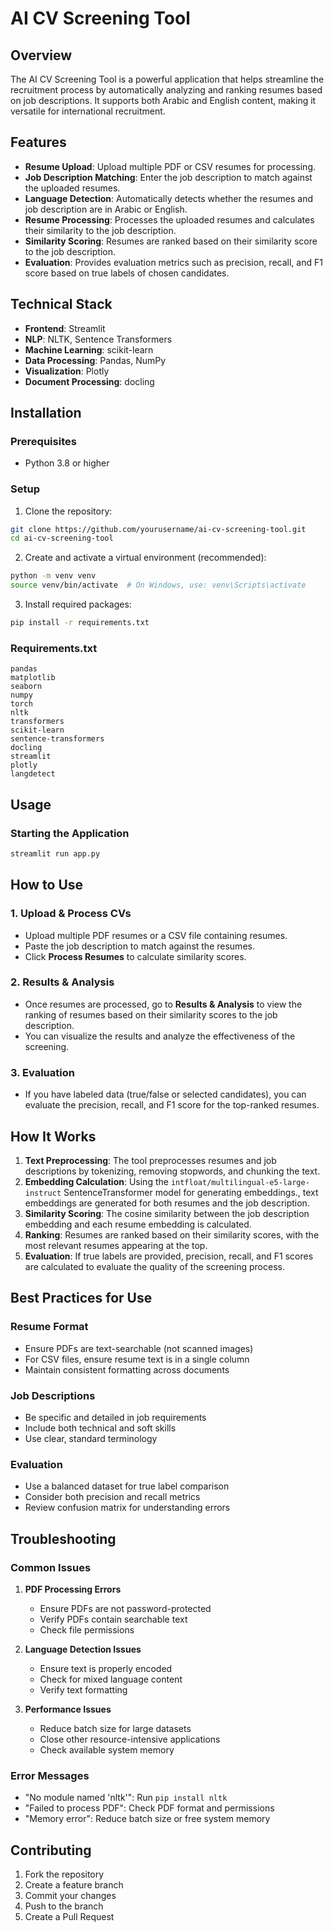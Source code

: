 # AI CV Screening Tool

## Overview
The AI CV Screening Tool is a powerful application that helps streamline the recruitment process by automatically analyzing and ranking resumes based on job descriptions. It supports both Arabic and English content, making it versatile for international recruitment.

## Features

- **Resume Upload**: Upload multiple PDF or CSV resumes for processing.
- **Job Description Matching**: Enter the job description to match against the uploaded resumes.
- **Language Detection**: Automatically detects whether the resumes and job description are in Arabic or English.
- **Resume Processing**: Processes the uploaded resumes and calculates their similarity to the job description.
- **Similarity Scoring**: Resumes are ranked based on their similarity score to the job description.
- **Evaluation**: Provides evaluation metrics such as precision, recall, and F1 score based on true labels of chosen candidates.


## Technical Stack
- **Frontend**: Streamlit
- **NLP**: NLTK, Sentence Transformers
- **Machine Learning**: scikit-learn
- **Data Processing**: Pandas, NumPy
- **Visualization**: Plotly
- **Document Processing**: docling

## Installation

### Prerequisites
- Python 3.8 or higher


### Setup
1. Clone the repository:
```bash
git clone https://github.com/yourusername/ai-cv-screening-tool.git
cd ai-cv-screening-tool
```

2. Create and activate a virtual environment (recommended):
```bash
python -m venv venv
source venv/bin/activate  # On Windows, use: venv\Scripts\activate
```

3. Install required packages:
```bash
pip install -r requirements.txt
```

### Requirements.txt
```
pandas
matplotlib
seaborn
numpy
torch
nltk
transformers
scikit-learn
sentence-transformers
docling
streamlit
plotly
langdetect

```

## Usage

### Starting the Application
```bash
streamlit run app.py
```

## How to Use

### 1. Upload & Process CVs
- Upload multiple PDF resumes or a CSV file containing resumes.
- Paste the job description to match against the resumes.
- Click **Process Resumes** to calculate similarity scores.

### 2. Results & Analysis
- Once resumes are processed, go to **Results & Analysis** to view the ranking of resumes based on their similarity scores to the job description.
- You can visualize the results and analyze the effectiveness of the screening.

### 3. Evaluation
- If you have labeled data (true/false or selected candidates), you can evaluate the precision, recall, and F1 score for the top-ranked resumes.

## How It Works

1. **Text Preprocessing**: The tool preprocesses resumes and job descriptions by tokenizing, removing stopwords, and chunking the text.
2. **Embedding Calculation**: Using the `intfloat/multilingual-e5-large-instruct` SentenceTransformer model for generating embeddings., text embeddings are generated for both resumes and the job description.
3. **Similarity Scoring**: The cosine similarity between the job description embedding and each resume embedding is calculated.
4. **Ranking**: Resumes are ranked based on their similarity scores, with the most relevant resumes appearing at the top.
5. **Evaluation**: If true labels are provided, precision, recall, and F1 scores are calculated to evaluate the quality of the screening process.


## Best Practices for Use

### Resume Format
- Ensure PDFs are text-searchable (not scanned images)
- For CSV files, ensure resume text is in a single column
- Maintain consistent formatting across documents

### Job Descriptions
- Be specific and detailed in job requirements
- Include both technical and soft skills
- Use clear, standard terminology

### Evaluation
- Use a balanced dataset for true label comparison
- Consider both precision and recall metrics
- Review confusion matrix for understanding errors

## Troubleshooting

### Common Issues
1. **PDF Processing Errors**
   - Ensure PDFs are not password-protected
   - Verify PDFs contain searchable text
   - Check file permissions

2. **Language Detection Issues**
   - Ensure text is properly encoded
   - Check for mixed language content
   - Verify text formatting

3. **Performance Issues**
   - Reduce batch size for large datasets
   - Close other resource-intensive applications
   - Check available system memory

### Error Messages
- "No module named 'nltk'": Run `pip install nltk`
- "Failed to process PDF": Check PDF format and permissions
- "Memory error": Reduce batch size or free system memory

## Contributing
1. Fork the repository
2. Create a feature branch
3. Commit your changes
4. Push to the branch
5. Create a Pull Request

